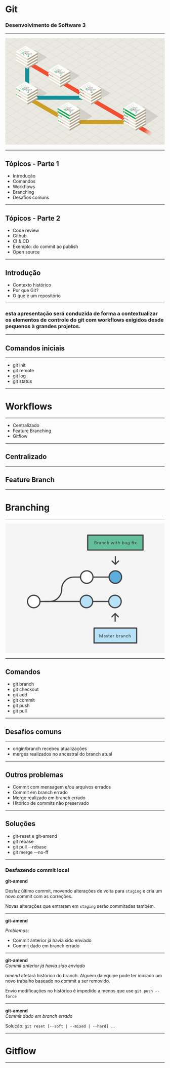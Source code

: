 # Git

### Desenvolvimento de Software 3

---

![Init](assets/images/1.png)

---

## Tópicos - Parte 1

 - Introdução
 - Comandos
 - Workflows
 - Branching
 - Desafios comuns
 
---

## Tópicos - Parte 2

 - Code review
 - Github
 - CI & CD
 - Exemplo: do commit ao publish
 - Open source

--- 

## Introdução

 - Contexto histórico
 - Por que Git?
 - O que é um repositório

--- 

### esta apresentação será conduzida de forma a contextualizar os elementos de controle do git com workflows exigidos desde pequenos à grandes projetos.

---

 ## Comandos iniciais

--- 

 - git init
 - git remote
 - git log
 - git status

---

 # Workflows

---

 - Centralizado
 - Feature Branching
 - Gitflow

---

 ## Centralizado

---

 ## Feature Branch

--- 

# Branching

---

![Init](assets/images/2.png)

---

 ## Comandos

 - git branch
 - git checkout
 - git add
 - git commit
 - git push
 - git pull

---

## Desafios comuns

---

 - origin/branch recebeu atualizações
 - merges realizados no ancestral do branch atual

--- 

## Outros problemas

 - Commit com mensagem e/ou arquivos errados
 - Commit em branch errado
 - Merge realizado em branch errado
 - Hitórico de commits não preservado

--- 

## Soluções

 - git-reset e git-amend
 - git rebase
 - git pull --rebase
 - git merge --no-ff

--- 

 ### Desfazendo commit local

 __git-amend__

 Desfaz último commit, movendo alterações de volta para `staging` e cria um novo commit com as correções.

 Novas alterações que entraram em `staging` serão commitadas também.

---

 __git-amend__

_Problemas_: 
  - Commit anterior já havia sido enviado
  - Commit dado em branch errado

---

 __git-amend__ <br />
 _Commit anterior já havia sido enviado_

 _amend_ afetará histórico do branch. Alguém da equipe pode ter iniciado um novo trabalho baseado no commit a ser removido.

 Envio modificações no histórico é impedido a menos que use `git push --force`

---

 __git-amend__ <br />
 _Commit dado em branch errado_

 Solução: `git reset [--soft | --mixed | --hard] ..`

---

 # Gitflow

---